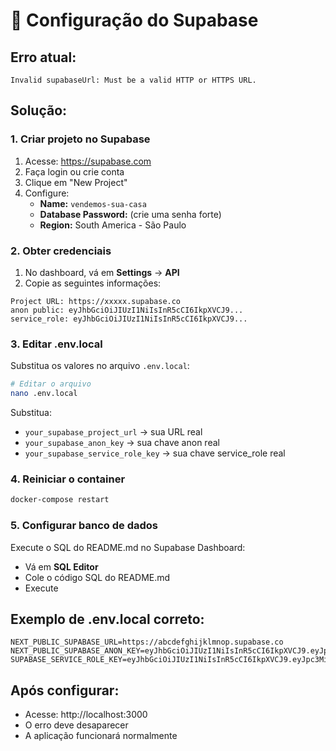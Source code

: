 # 🔧 Configuração do Supabase

## Erro atual:
```
Invalid supabaseUrl: Must be a valid HTTP or HTTPS URL.
```

## Solução:

### 1. Criar projeto no Supabase
1. Acesse: https://supabase.com
2. Faça login ou crie conta
3. Clique em "New Project"
4. Configure:
   - **Name:** `vendemos-sua-casa`
   - **Database Password:** (crie uma senha forte)
   - **Region:** South America - São Paulo

### 2. Obter credenciais
1. No dashboard, vá em **Settings** → **API**
2. Copie as seguintes informações:

```
Project URL: https://xxxxx.supabase.co
anon public: eyJhbGciOiJIUzI1NiIsInR5cCI6IkpXVCJ9...
service_role: eyJhbGciOiJIUzI1NiIsInR5cCI6IkpXVCJ9...
```

### 3. Editar .env.local
Substitua os valores no arquivo `.env.local`:

```bash
# Editar o arquivo
nano .env.local
```

Substitua:
- `your_supabase_project_url` → sua URL real
- `your_supabase_anon_key` → sua chave anon real
- `your_supabase_service_role_key` → sua chave service_role real

### 4. Reiniciar o container
```bash
docker-compose restart
```

### 5. Configurar banco de dados
Execute o SQL do README.md no Supabase Dashboard:
- Vá em **SQL Editor**
- Cole o código SQL do README.md
- Execute

## Exemplo de .env.local correto:
```
NEXT_PUBLIC_SUPABASE_URL=https://abcdefghijklmnop.supabase.co
NEXT_PUBLIC_SUPABASE_ANON_KEY=eyJhbGciOiJIUzI1NiIsInR5cCI6IkpXVCJ9.eyJpc3MiOiJzdXBhYmFzZSIsInJlZiI6ImFiY2RlZmdoaWprbG1ub3AiLCJyb2xlIjoiYW5vbiIsImlhdCI6MTY5ODc2ODAwMCwiZXhwIjoyMDE0MzQ0MDAwfQ.example
SUPABASE_SERVICE_ROLE_KEY=eyJhbGciOiJIUzI1NiIsInR5cCI6IkpXVCJ9.eyJpc3MiOiJzdXBhYmFzZSIsInJlZiI6ImFiY2RlZmdoaWprbG1ub3AiLCJyb2xlIjoic2VydmljZV9yb2xlIiwiaWF0IjoxNjk4NzY4MDAwLCJleHAiOjIwMTQzNDQwMDB9.example
```

## Após configurar:
- Acesse: http://localhost:3000
- O erro deve desaparecer
- A aplicação funcionará normalmente
